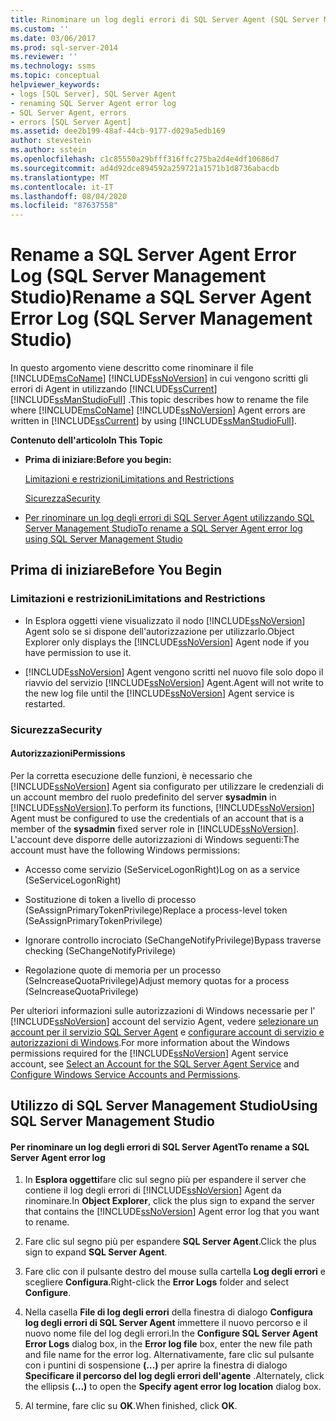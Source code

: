 ```yaml
---
title: Rinominare un log degli errori di SQL Server Agent (SQL Server Management Studio) | Microsoft Docs
ms.custom: ''
ms.date: 03/06/2017
ms.prod: sql-server-2014
ms.reviewer: ''
ms.technology: ssms
ms.topic: conceptual
helpviewer_keywords:
- logs [SQL Server], SQL Server Agent
- renaming SQL Server Agent error log
- SQL Server Agent, errors
- errors [SQL Server Agent]
ms.assetid: dee2b199-48af-44cb-9177-d029a5edb169
author: stevestein
ms.author: sstein
ms.openlocfilehash: c1c85550a29bfff316ffc275ba2d4e4df10686d7
ms.sourcegitcommit: ad4d92dce894592a259721a1571b1d8736abacdb
ms.translationtype: MT
ms.contentlocale: it-IT
ms.lasthandoff: 08/04/2020
ms.locfileid: "87637558"
---
```

# <a name="rename-a-sql-server-agent-error-log-sql-server-management-studio"></a><span data-ttu-id="9c7cc-102">Rename a SQL Server Agent Error Log (SQL Server Management Studio)</span><span class="sxs-lookup"><span data-stu-id="9c7cc-102">Rename a SQL Server Agent Error Log (SQL Server Management Studio)</span></span>
  <span data-ttu-id="9c7cc-103">In questo argomento viene descritto come rinominare il file [!INCLUDE[msCoName](../../includes/msconame-md.md)] [!INCLUDE[ssNoVersion](../../includes/ssnoversion-md.md)] in cui vengono scritti gli errori di Agent in utilizzando [!INCLUDE[ssCurrent](../../includes/sscurrent-md.md)] [!INCLUDE[ssManStudioFull](../../includes/ssmanstudiofull-md.md)] .</span><span class="sxs-lookup"><span data-stu-id="9c7cc-103">This topic describes how to rename the file where [!INCLUDE[msCoName](../../includes/msconame-md.md)] [!INCLUDE[ssNoVersion](../../includes/ssnoversion-md.md)] Agent errors are written in [!INCLUDE[ssCurrent](../../includes/sscurrent-md.md)] by using [!INCLUDE[ssManStudioFull](../../includes/ssmanstudiofull-md.md)].</span></span>  
  
 <span data-ttu-id="9c7cc-104">**Contenuto dell'articolo**</span><span class="sxs-lookup"><span data-stu-id="9c7cc-104">**In This Topic**</span></span>  
  
-   <span data-ttu-id="9c7cc-105">**Prima di iniziare:**</span><span class="sxs-lookup"><span data-stu-id="9c7cc-105">**Before you begin:**</span></span>  
  
     [<span data-ttu-id="9c7cc-106">Limitazioni e restrizioni</span><span class="sxs-lookup"><span data-stu-id="9c7cc-106">Limitations and Restrictions</span></span>](#Restrictions)  
  
     [<span data-ttu-id="9c7cc-107">Sicurezza</span><span class="sxs-lookup"><span data-stu-id="9c7cc-107">Security</span></span>](#Security)  
  
-   [<span data-ttu-id="9c7cc-108">Per rinominare un log degli errori di SQL Server Agent utilizzando SQL Server Management Studio</span><span class="sxs-lookup"><span data-stu-id="9c7cc-108">To rename a SQL Server Agent error log using SQL Server Management Studio</span></span>](#SSMSProcedure)  
  
##  <a name="before-you-begin"></a><a name="BeforeYouBegin"></a> <span data-ttu-id="9c7cc-109">Prima di iniziare</span><span class="sxs-lookup"><span data-stu-id="9c7cc-109">Before You Begin</span></span>  
  
###  <a name="limitations-and-restrictions"></a><a name="Restrictions"></a> <span data-ttu-id="9c7cc-110">Limitazioni e restrizioni</span><span class="sxs-lookup"><span data-stu-id="9c7cc-110">Limitations and Restrictions</span></span>  
  
-   <span data-ttu-id="9c7cc-111">In Esplora oggetti viene visualizzato il nodo [!INCLUDE[ssNoVersion](../../includes/ssnoversion-md.md)] Agent solo se si dispone dell'autorizzazione per utilizzarlo.</span><span class="sxs-lookup"><span data-stu-id="9c7cc-111">Object Explorer only displays the [!INCLUDE[ssNoVersion](../../includes/ssnoversion-md.md)] Agent node if you have permission to use it.</span></span>  
  
-   [!INCLUDE[ssNoVersion](../../includes/ssnoversion-md.md)] <span data-ttu-id="9c7cc-112">Agent vengono scritti nel nuovo file solo dopo il riavvio del servizio [!INCLUDE[ssNoVersion](../../includes/ssnoversion-md.md)] Agent.</span><span class="sxs-lookup"><span data-stu-id="9c7cc-112">Agent will not write to the new log file until the [!INCLUDE[ssNoVersion](../../includes/ssnoversion-md.md)] Agent service is restarted.</span></span>  
  
###  <a name="security"></a><a name="Security"></a> <span data-ttu-id="9c7cc-113">Sicurezza</span><span class="sxs-lookup"><span data-stu-id="9c7cc-113">Security</span></span>  
  
####  <a name="permissions"></a><a name="Permissions"></a> <span data-ttu-id="9c7cc-114">Autorizzazioni</span><span class="sxs-lookup"><span data-stu-id="9c7cc-114">Permissions</span></span>  
 <span data-ttu-id="9c7cc-115">Per la corretta esecuzione delle funzioni, è necessario che [!INCLUDE[ssNoVersion](../../includes/ssnoversion-md.md)] Agent sia configurato per utilizzare le credenziali di un account membro del ruolo predefinito del server **sysadmin** in [!INCLUDE[ssNoVersion](../../includes/ssnoversion-md.md)].</span><span class="sxs-lookup"><span data-stu-id="9c7cc-115">To perform its functions, [!INCLUDE[ssNoVersion](../../includes/ssnoversion-md.md)] Agent must be configured to use the credentials of an account that is a member of the **sysadmin** fixed server role in [!INCLUDE[ssNoVersion](../../includes/ssnoversion-md.md)].</span></span> <span data-ttu-id="9c7cc-116">L'account deve disporre delle autorizzazioni di Windows seguenti:</span><span class="sxs-lookup"><span data-stu-id="9c7cc-116">The account must have the following Windows permissions:</span></span>  
  
-   <span data-ttu-id="9c7cc-117">Accesso come servizio (SeServiceLogonRight)</span><span class="sxs-lookup"><span data-stu-id="9c7cc-117">Log on as a service (SeServiceLogonRight)</span></span>  
  
-   <span data-ttu-id="9c7cc-118">Sostituzione di token a livello di processo (SeAssignPrimaryTokenPrivilege)</span><span class="sxs-lookup"><span data-stu-id="9c7cc-118">Replace a process-level token (SeAssignPrimaryTokenPrivilege)</span></span>  
  
-   <span data-ttu-id="9c7cc-119">Ignorare controllo incrociato (SeChangeNotifyPrivilege)</span><span class="sxs-lookup"><span data-stu-id="9c7cc-119">Bypass traverse checking (SeChangeNotifyPrivilege)</span></span>  
  
-   <span data-ttu-id="9c7cc-120">Regolazione quote di memoria per un processo (SeIncreaseQuotaPrivilege)</span><span class="sxs-lookup"><span data-stu-id="9c7cc-120">Adjust memory quotas for a process (SeIncreaseQuotaPrivilege)</span></span>  
  
 <span data-ttu-id="9c7cc-121">Per ulteriori informazioni sulle autorizzazioni di Windows necessarie per l' [!INCLUDE[ssNoVersion](../../includes/ssnoversion-md.md)] account del servizio Agent, vedere [selezionare un account per il servizio SQL Server Agent](select-an-account-for-the-sql-server-agent-service.md) e [configurare account di servizio e autorizzazioni di Windows](../../database-engine/configure-windows/configure-windows-service-accounts-and-permissions.md).</span><span class="sxs-lookup"><span data-stu-id="9c7cc-121">For more information about the Windows permissions required for the [!INCLUDE[ssNoVersion](../../includes/ssnoversion-md.md)] Agent service account, see [Select an Account for the SQL Server Agent Service](select-an-account-for-the-sql-server-agent-service.md) and [Configure Windows Service Accounts and Permissions](../../database-engine/configure-windows/configure-windows-service-accounts-and-permissions.md).</span></span>  
  
##  <a name="using-sql-server-management-studio"></a><a name="SSMSProcedure"></a> <span data-ttu-id="9c7cc-122">Utilizzo di SQL Server Management Studio</span><span class="sxs-lookup"><span data-stu-id="9c7cc-122">Using SQL Server Management Studio</span></span>  
  
#### <a name="to-rename-a-sql-server-agent-error-log"></a><span data-ttu-id="9c7cc-123">Per rinominare un log degli errori di SQL Server Agent</span><span class="sxs-lookup"><span data-stu-id="9c7cc-123">To rename a SQL Server Agent error log</span></span>  
  
1.  <span data-ttu-id="9c7cc-124">In **Esplora oggetti**fare clic sul segno più per espandere il server che contiene il log degli errori di [!INCLUDE[ssNoVersion](../../includes/ssnoversion-md.md)] Agent da rinominare.</span><span class="sxs-lookup"><span data-stu-id="9c7cc-124">In **Object Explorer**, click the plus sign to expand the server that contains the [!INCLUDE[ssNoVersion](../../includes/ssnoversion-md.md)] Agent error log that you want to rename.</span></span>  
  
2.  <span data-ttu-id="9c7cc-125">Fare clic sul segno più per espandere **SQL Server Agent**.</span><span class="sxs-lookup"><span data-stu-id="9c7cc-125">Click the plus sign to expand **SQL Server Agent**.</span></span>  
  
3.  <span data-ttu-id="9c7cc-126">Fare clic con il pulsante destro del mouse sulla cartella **Log degli errori** e scegliere **Configura**.</span><span class="sxs-lookup"><span data-stu-id="9c7cc-126">Right-click the **Error Logs** folder and select **Configure**.</span></span>  
  
4.  <span data-ttu-id="9c7cc-127">Nella casella **File di log degli errori** della finestra di dialogo **Configura log degli errori di SQL Server Agent** immettere il nuovo percorso e il nuovo nome file del log degli errori.</span><span class="sxs-lookup"><span data-stu-id="9c7cc-127">In the **Configure SQL Server Agent Error Logs** dialog box, in the **Error log file** box, enter the new file path and file name for the error log.</span></span> <span data-ttu-id="9c7cc-128">Alternativamente, fare clic sul pulsante con i puntini di sospensione **(...)** per aprire la finestra di dialogo **Specificare il percorso del log degli errori dell'agente** .</span><span class="sxs-lookup"><span data-stu-id="9c7cc-128">Alternately, click the ellipsis **(...)** to open the **Specify agent error log location** dialog box.</span></span>  
  
5.  <span data-ttu-id="9c7cc-129">Al termine, fare clic su **OK**.</span><span class="sxs-lookup"><span data-stu-id="9c7cc-129">When finished, click **OK**.</span></span>  
  
  
